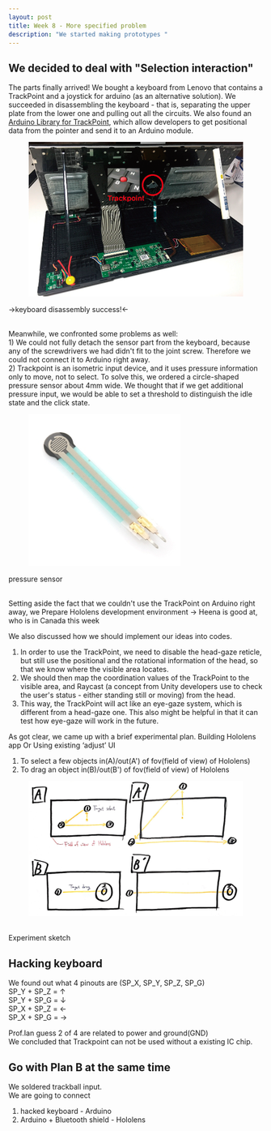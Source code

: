 ```yaml
---
layout: post
title: Week 8 - More specified problem
description: "We started making prototypes "
---
```


## We decided to deal with "Selection interaction"
The parts finally arrived!
We bought a keyboard from Lenovo that contains a TrackPoint and a joystick for arduino (as an alternative solution). We succeeded in disassembling the keyboard - that is, separating the upper plate from the lower one and pulling out all the circuits. We also found an [Arduino Library for TrackPoint](https://github.com/rampadc/arduino-trackpoint-extended), which allow developers to get positional data from the pointer and send it to an Arduino module.
    <figure>
        <img src="/img/keyboard_disassembly.PNG">
    </figure>
    ->keyboard disassembly success!<-<br><br>


Meanwhile, we confronted some problems as well:<br>
    1) We could not fully detach the sensor part from the keyboard, because any of the screwdrivers we had didn't fit to the joint screw. Therefore we could not connect it to Arduino right away.<br>
    2) Trackpoint is an isometric input device, and it uses pressure information only to move, not to select. To solve this, we ordered a circle-shaped pressure sensor about 4mm wide. We thought that if we get additional pressure input, we would be able to set a threshold to distinguish the idle state and the click state.<br>

<p align="center">
    <figure>
        <img src="/img/pressure_sensor.png">
    </figure>
    pressure sensor<br><br>
</p>

Setting aside the fact that we couldn't use the TrackPoint on Arduino right away, we 
Prepare Hololens development environment
→ Heena is good at, who is in Canada this week

We also discussed how we should implement our ideas into codes.
1) In order to use the TrackPoint, we need to disable the head-gaze reticle, but still use the positional and the rotational information of the head, so that we know where the visible area locates. 
2) We should then map the coordination values of the TrackPoint to the visible area, and Raycast (a concept from Unity developers use to check the user's status - either standing still or moving) from the head.
3) This way, the TrackPoint will act like an eye-gaze system, which is different from a head-gaze one. This also might be helpful in that it can test how eye-gaze will work in the future.


As got clear, we came up with a brief experimental plan.
Building Hololens app
Or Using existing ‘adjust’ UI

1) To select a few objects in(A)/out(A') of fov(field of view) of Hololens)<br>
2) To drag an object in(B)/out(B') of fov(field of view) of Hololens<br>
<figure>
    <img src="/img/Experiment_sketch.PNG">
</figure><br>
Experiment sketch<br>

## Hacking keyboard <br>
We found out what 4 pinouts are (SP_X, SP_Y, SP_Z, SP_G) <br>
SP_Y + SP_Z = ↑ <br>
SP_Y + SP_G = ↓ <br>
SP_X + SP_Z = ← <br>
SP_X + SP_G = → <br>

Prof.Ian guess 2 of 4 are related to power and ground(GND) <br>
We concluded that Trackpoint can not be used without a existing IC chip. <br>

## Go with Plan B at the same time <br>
We soldered trackball input. <br>
We are going to connect <br>
1. hacked keyboard - Arduino
2. Arduino + Bluetooth shield - Hololens
